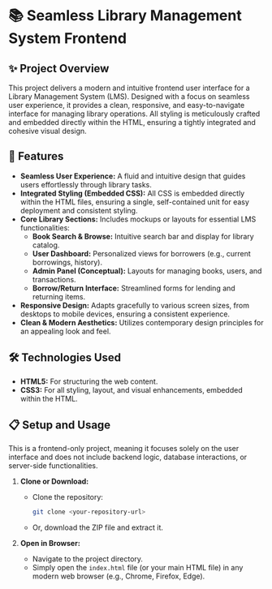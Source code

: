 # 📚 Seamless Library Management System Frontend 

## ✨ Project Overview

This project delivers a modern and intuitive frontend user interface for a Library Management System (LMS). Designed with a focus on seamless user experience, it provides a clean, responsive, and easy-to-navigate interface for managing library operations. All styling is meticulously crafted and embedded directly within the HTML, ensuring a tightly integrated and cohesive visual design.

## 🚀 Features

* **Seamless User Experience:** A fluid and intuitive design that guides users effortlessly through library tasks.
* **Integrated Styling (Embedded CSS):** All CSS is embedded directly within the HTML files, ensuring a single, self-contained unit for easy deployment and consistent styling.
* **Core Library Sections:** Includes mockups or layouts for essential LMS functionalities:
    * **Book Search & Browse:** Intuitive search bar and display for library catalog.
    * **User Dashboard:** Personalized views for borrowers (e.g., current borrowings, history).
    * **Admin Panel (Conceptual):** Layouts for managing books, users, and transactions.
    * **Borrow/Return Interface:** Streamlined forms for lending and returning items.
* **Responsive Design:** Adapts gracefully to various screen sizes, from desktops to mobile devices, ensuring a consistent experience.
* **Clean & Modern Aesthetics:** Utilizes contemporary design principles for an appealing look and feel.

## 🛠️ Technologies Used

* **HTML5:** For structuring the web content.
* **CSS3:** For all styling, layout, and visual enhancements, embedded within the HTML.

## 📋 Setup and Usage

This is a frontend-only project, meaning it focuses solely on the user interface and does not include backend logic, database interactions, or server-side functionalities.

1.  **Clone or Download:**
    * Clone the repository:
        ```bash
        git clone <your-repository-url>
        ```
    * Or, download the ZIP file and extract it.

2.  **Open in Browser:**
    * Navigate to the project directory.
    * Simply open the `index.html` file (or your main HTML file) in any modern web browser (e.g., Chrome, Firefox, Edge).

